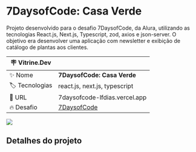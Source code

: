 # 7DaysofCode: Casa Verde

Projeto desenvolvido para o desafio 7DaysofCode, da Alura, utilizando as tecnologias React.js, Next.js, Typescript, zod, axios e json-server.
O objetivo era desenvolver uma aplicação com newsletter e exibição de catálogo de plantas aos clientes.

| :placard: Vitrine.Dev |     |
| -------------  | --- |
| :sparkles: Nome        | **7DaysofCode: Casa Verde**
| :label: Tecnologias | react.js, next.js, typescript
| :rocket: URL         | 7daysofcode-lfdias.vercel.app
| :fire: Desafio     | [7DaysofCode](https://7daysofcode.io/matricula/react)

<!-- Inserir imagem com a #vitrinedev ao final do link -->
![](https://github.com/lucas-dias/7daysofcode/assets/49764648/f483d254-f233-4673-8450-075f24ab1138#vitrinedev)

## Detalhes do projeto
